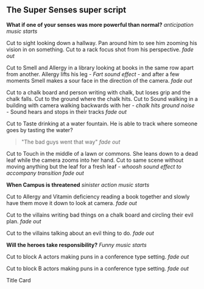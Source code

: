 ## The Super Senses super script

**What if one of your senses was more powerful than normal?**
*anticipation music starts*

Cut to sight looking down a hallway. Pan around him to see him zooming his vision in on something. 
Cut to a rack focus shot from his perspective.
*fade out*

Cut to Smell and Allergy in a library looking at books in the same row apart from another.
Allergy lifts his leg - *Fart sound effect* - and after a few moments Smell makes a sour face in the direction of the camera.
*fade out*

Cut to a chalk board and person writing with chalk, but loses grip and the chalk falls.
Cut to the ground where the chalk hits.
Cut to Sound walking in a building with camera walking backwards with her - *chalk hits ground noise* - Sound hears and stops in their tracks
*fade out*

Cut to Taste drinking at a water fountain. He is able to track where someone goes by tasting the water?
> "The bad guys went that way"
*fade out*

Cut to Touch in the middle of a lawn or commons. She leans down to a dead leaf while the camera zooms into her hand.
Cut to same scene without moving anything but the leaf for a fresh leaf - *whoosh sound effect to accompany transition*
*fade out*

**When Campus is threatened**
*sinister action music starts*

Cut to Allergy and Vitamin deficiency reading a book together and slowly have them move it down to look at camera.
*fade out*

Cut to the villains writing bad things on a chalk board and circling their evil plan.
*fade out*

Cut to the villains talking about an evil thing to do.
*fade out*

**Will the heroes take responsibility?**
*Funny music starts*

Cut to block A actors making puns in a conference type setting.
*fade out*

Cut to block B actors making puns in a conference type setting.
*fade out*

Title Card
